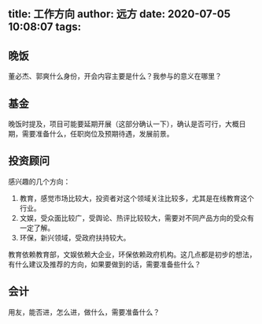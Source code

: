 title: 工作方向
author: 远方
date: 2020-07-05 10:08:07
tags:
---
## 晚饭
董必杰、郭爽什么身份，开会内容主要是什么？我参与的意义在哪里？

## 基金
晚饭时提及，项目可能要延期开展（这部分确认一下），确认是否可行，大概日期，需要准备什么，任职岗位及预期待遇，发展前景。

## 投资顾问
感兴趣的几个方向：

1. 教育，感觉市场比较大，投资者对这个领域关注比较多，尤其是在线教育这个行业。
2. 文娱，受众面比较广，受舆论、热评比较较大，需要对不同产品方向的受众有一定了解。
3. 环保，新兴领域，受政府扶持较大。

教育依赖教育部，文娱依赖大企业，环保依赖政府机构。这几点都是初步的想法，有什么建议及推荐的方向，如果要做到的话，需要准备些什么？

## 会计
用友，能否进，怎么进，做什么，需要准备什么？